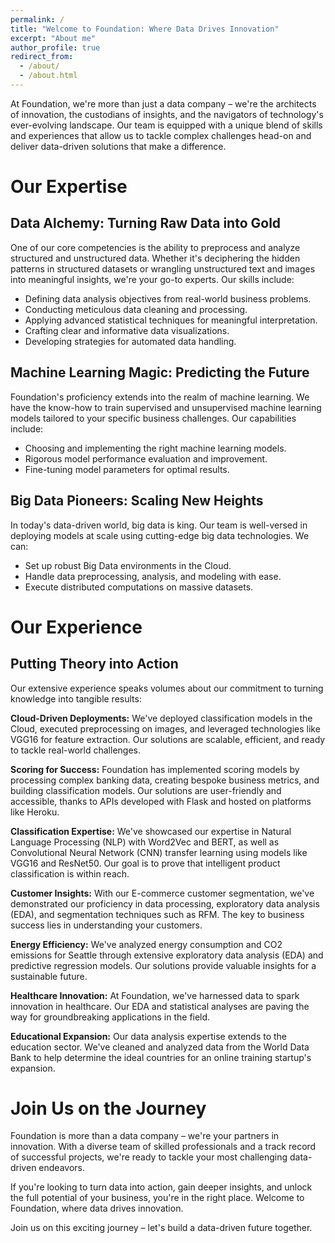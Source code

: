 ```yaml
---
permalink: /
title: "Welcome to Foundation: Where Data Drives Innovation"
excerpt: "About me"
author_profile: true
redirect_from: 
  - /about/
  - /about.html
---
```


At Foundation, we're more than just a data company – we're the architects of innovation, the custodians of insights, and the navigators of technology's ever-evolving landscape. Our team is equipped with a unique blend of skills and experiences that allow us to tackle complex challenges head-on and deliver data-driven solutions that make a difference.

Our Expertise
======

Data Alchemy: Turning Raw Data into Gold
------
One of our core competencies is the ability to preprocess and analyze structured and unstructured data. Whether it's deciphering the hidden patterns in structured datasets or wrangling unstructured text and images into meaningful insights, we're your go-to experts. Our skills include:

* Defining data analysis objectives from real-world business problems.
* Conducting meticulous data cleaning and processing.
* Applying advanced statistical techniques for meaningful interpretation.
* Crafting clear and informative data visualizations.
* Developing strategies for automated data handling.

Machine Learning Magic: Predicting the Future
------
Foundation's proficiency extends into the realm of machine learning. We have the know-how to train supervised and unsupervised machine learning models tailored to your specific business challenges. Our capabilities include:

* Choosing and implementing the right machine learning models.
* Rigorous model performance evaluation and improvement.
* Fine-tuning model parameters for optimal results.

Big Data Pioneers: Scaling New Heights
------
In today's data-driven world, big data is king. Our team is well-versed in deploying models at scale using cutting-edge big data technologies. We can:

* Set up robust Big Data environments in the Cloud.
* Handle data preprocessing, analysis, and modeling with ease.
* Execute distributed computations on massive datasets.


Our Experience
======

Putting Theory into Action
------
Our extensive experience speaks volumes about our commitment to turning knowledge into tangible results:

**Cloud-Driven Deployments:** We've deployed classification models in the Cloud, executed preprocessing on images, and leveraged technologies like VGG16 for feature extraction. Our solutions are scalable, efficient, and ready to tackle real-world challenges.

**Scoring for Success:** Foundation has implemented scoring models by processing complex banking data, creating bespoke business metrics, and building classification models. Our solutions are user-friendly and accessible, thanks to APIs developed with Flask and hosted on platforms like Heroku.

**Classification Expertise:** We've showcased our expertise in Natural Language Processing (NLP) with Word2Vec and BERT, as well as Convolutional Neural Network (CNN) transfer learning using models like VGG16 and ResNet50. Our goal is to prove that intelligent product classification is within reach.

**Customer Insights:** With our E-commerce customer segmentation, we've demonstrated our proficiency in data processing, exploratory data analysis (EDA), and segmentation techniques such as RFM. The key to business success lies in understanding your customers.

**Energy Efficiency:** We've analyzed energy consumption and CO2 emissions for Seattle through extensive exploratory data analysis (EDA) and predictive regression models. Our solutions provide valuable insights for a sustainable future.

**Healthcare Innovation:** At Foundation, we've harnessed data to spark innovation in healthcare. Our EDA and statistical analyses are paving the way for groundbreaking applications in the field.

**Educational Expansion:** Our data analysis expertise extends to the education sector. We've cleaned and analyzed data from the World Data Bank to help determine the ideal countries for an online training startup's expansion.


Join Us on the Journey
=======

Foundation is more than a data company – we're your partners in innovation. With a diverse team of skilled professionals and a track record of successful projects, we're ready to tackle your most challenging data-driven endeavors.

If you're looking to turn data into action, gain deeper insights, and unlock the full potential of your business, you're in the right place. Welcome to Foundation, where data drives innovation.

Join us on this exciting journey – let's build a data-driven future together.
